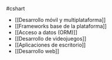 #cshart
 +  [[Desarrollo móvil y multiplataforma]]
+  [[Frameworks base de la plataforma]]
+  [[Acceso a datos (ORM)]]
+  [[Desarrollo de videojuegos]]
+ [[Aplicaciones de escritorio]]
+ [[Desarrollo web]]